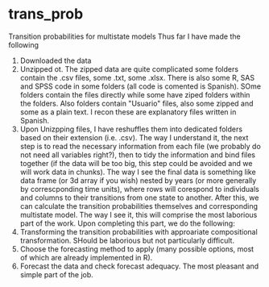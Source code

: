 # trans_prob
Transition probabilities for multistate models
Thus far I have made the following
1) Downloaded the data
2) Unzipped ot.
The zipped data are quite complicated some folders contain the .csv files, some .txt, some .xlsx. There is also some R, SAS and SPSS code in some folders (all code is comented is Spanish). SOme folders contain the files directly while some have ziped folders within the folders. Also folders contain "Usuario" files, also some zipped and some as a plain text. I recon these are explanatory files written in Spanish.
3) Upon Unizpping files, I have reshuffles them into dedicated folders based on their extension (i.e. .csv).
The way I understand it, the next step is to read the necessary information from each file (we probably do not need all variables right?), then to tidy the information and bind files together (if the data will be too big, this step could be avoided and we will work data in chunks). The way I see the final data is something like data frame (or 3d array if you wish) nested by years (or more generally by correscponding time units), where rows will corespond to individuals and columns to their transitions from one state to another. After this, we can calculate the transition probabilities themselves and corresponding multistate model. The way I see it, this will comprise the most laborious part of the work. Upon completing this part, we do the following:
1) Transforming the transition probabilities with approariate compositional transformation. SHould be laborious but not particularly difficult.
2) Choose the forecasting method to apply (many possible options, most of which are already implemented in R).
3) Forecast the data and check forecast adequacy. The most pleasant and simple part of the job.
